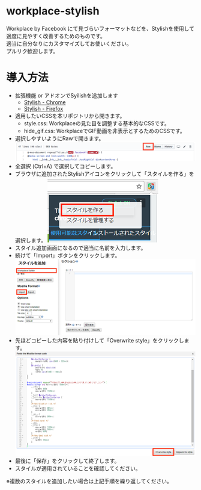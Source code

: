 # workplace-stylish

Workplace by Facebook にて見づらいフォーマットなどを、Stylishを使用して適度に見やすく改善するためのものです。  
適当に自分なりにカスタマイズしてお使いください。  
プルリク歓迎します。  

# 導入方法
* 拡張機能 or アドオンでSyilishを追加します
  * [Stylish - Chrome](https://chrome.google.com/webstore/detail/stylish-custom-themes-for/fjnbnpbmkenffdnngjfgmeleoegfcffe?hl=ja)
  * [Stylish - Firefox](https://addons.mozilla.org/ja/firefox/addon/stylish/)
* 適用したいCSSを本リポジトリから開きます。
  * style.css: Workplaceの見た目を調整する基本的なCSSです。
  * hide_gif.css: WorkplaceでGIF動画を非表示とするためのCSSです。
* 選択しやすいようにRawで開きます。
![wp-github-01](https://raw.githubusercontent.com/d-terazono/workplace-stylish/images/wp-github-01.png)
* 全選択 (Ctrl+A) で選択してコピーします。
* ブラウザに追加されたStylishアイコンをクリックして「スタイルを作る」を選択します。
![wp-style-01](https://raw.githubusercontent.com/d-terazono/workplace-stylish/images/wp-style-01.png)
* スタイル追加画面になるので適当に名前を入力します。
* 続けて「Import」ボタンをクリックします。
![wp-style-02](https://raw.githubusercontent.com/d-terazono/workplace-stylish/images/wp-style-02.png)
* 先ほどコピーした内容を貼り付けして「Overwrite style」をクリックします。
![wp-style-03](https://raw.githubusercontent.com/d-terazono/workplace-stylish/images/wp-style-03.png)
* 最後に「保存」をクリックして終了します。
* スタイルが適用されていることを確認してください。

※複数のスタイルを追加したい場合は上記手順を繰り返してください。
